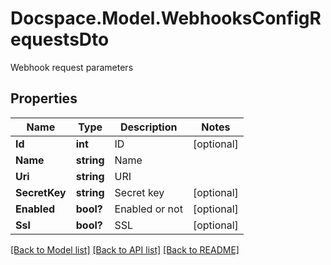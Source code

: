 # Docspace.Model.WebhooksConfigRequestsDto
Webhook request parameters

## Properties

Name | Type | Description | Notes
------------ | ------------- | ------------- | -------------
**Id** | **int** | ID | [optional] 
**Name** | **string** | Name | 
**Uri** | **string** | URI | 
**SecretKey** | **string** | Secret key | [optional] 
**Enabled** | **bool?** | Enabled or not | [optional] 
**Ssl** | **bool?** | SSL | [optional] 

[[Back to Model list]](../README.md#documentation-for-models) [[Back to API list]](../README.md#documentation-for-api-endpoints) [[Back to README]](../README.md)

